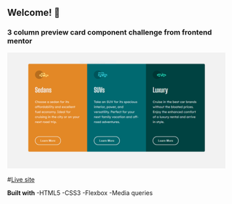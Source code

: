 ## Welcome! 👋

### 3 column preview card component challenge from frontend mentor

![Screenshoot](images\card-deck.PNG)

#[Live site](https://ifat-fahim.github.io/3-column-preview-card/)

**Built with**
-HTML5
-CSS3
-Flexbox
-Media queries
